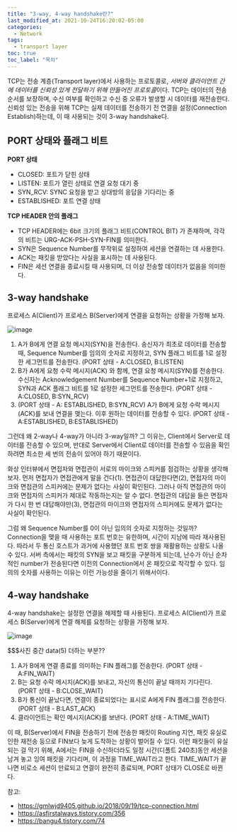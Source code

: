 ```yaml
---
title: "3-way, 4-way handshake란?"
last_modified_at: 2021-10-24T16:20:02-05:00
categories:
  - Network
tags:
  - transport layer
toc: true
toc_label: "목차"
---
```


TCP는 전송 계층(Transport layer)에서 사용하는 프로토콜로, *서버와 클라이언트 간에 데이터를 신뢰성 있게 전달하기 위해 만들어진 프로토콜*이다. TCP는 데이터의 전송 순서를 보장하며, 수신 여부를 확인하고 수신 중 오류가 발생할 시 데이터를 재전송한다. 신뢰성 있는 전송을 위해 TCP는 실제 데이터를 전송하기 전 연결을 설정(Connection Establish)하는데, 이 때 사용되는 것이 3-way handshake다.

## PORT 상태와 플래그 비트

**PORT 상태**
- CLOSED: 포트가 닫힌 상태
- LISTEN: 포트가 열린 상태로 연결 요청 대기 중
- SYN_RCV: SYNC 요청을 받고 상대방의 응답을 기다리는 중
- ESTABLISHED: 포트 연결 상태

**TCP HEADER 안의 플래그**
- TCP HEADER에는 6bit 크기의 플래그 비트(CONTROL BIT) 가 존재하며, 각각의 비트는 URG-ACK-PSH-SYN-FIN를 의미한다.
- SYN은 Sequence Number를 무작위로 설정하여 세션을 연결하는 데 사용한다.
- ACK는 패킷을 받았다는 사실을 표시하는 데 사용된다.
- FIN은 세션 연결을 종료시킬 때 사용되며, 더 이상 전송할 데이터가 없음을 의미한다.

## 3-way handshake

프로세스 A(Client)가 프로세스 B(Server)에게 연결을 요청하는 상황을 가정해 보자.  

![image](https://user-images.githubusercontent.com/28294925/138667854-dac3bf4f-7d5e-49e2-80de-de4ec0cc5168.png)

1. A가 B에게 연결 요청 메시지(SYN)을 전송한다. 송신자가 최초로 데이터를 전송할 때, Sequence Number를 임의의 숫자로 지정하고, SYN 플래그 비트를 1로 설정한 세그먼트를 전송한다. (PORT 상태 - A:CLOSED, B:LISTEN)
2. B가 A에게 요청 수락 메시지(ACK) 와 함께, 연결 요청 메시지(SYN)를 전송한다. 수신자는 Acknowledgement Number를 Sequence Number+1로 지정하고, SYN과 ACK 플래그 비트를 1로 설정한 세그먼트를 전송한다. (PORT 상태 - A:CLOSED, B:SYN_RCV)
3. (PORT 상태 - A: ESTABLISHED, B:SYN_RCV) A가 B에게 요청 수락 메시지(ACK)를 보내 연결을 맺는다. 이후 원하는 데이터를 전송할 수 있다. (PORT 상태 - A:ESTABLISHED, B:ESTABLISHED)

그런데 왜 2-way나 4-way가 아니라 3-way일까? 그 이유는, Client에서 Server로 데이터를 전송할 수 있으며, 반대로 Server에서 Client로 데이터를 전송할 수 있음을 확인하려면 최소한 세 번의 전송이 있어야 하기 때문이다. 

화상 인터뷰에서 면접자와 면접관이 서로의 마이크와 스피커를 점검하는 상황을 생각해 보자. 먼저 면접자가 면접관에게 말을 건다(1). 면접관이 대답한다면(2), 면접자의 마이크와 면접관의 스피커에는 문제가 없다는 사실이 확인된다. 그러나 아직 면접관의 마이크와 면접자의 스피커가 제대로 작동하는지는 알 수 없다. 면접관의 대답을 들은 면접자가 다시 한 번 대답해야만(3), 면접관의 마이크와 면접자의 스피커에도 문제가 없다는 사실이 확인된다. 

그럼 왜 Sequence Number를 0이 아닌 임의의 숫자로 지정하는 것일까? Connection을 맺을 때 사용하는 포트 번호는 유한하며, 시간이 지남에 따라 재사용된다. 따라서 두 통신 호스트가 과거에 사용했던 포트 번호 쌍을 재활용하는 상황도 나올 수 있다. 서버 측에서는 패킷의 SYN을 보고 패킷을 구분하게 되는데, 난수가 아닌 순차적인 number가 전송된다면 이전의 Connection에서 온 패킷으로 착각할 수 있다. 임의의 숫자를 사용하는 이유는 이런 가능성을 줄이기 위해서이다. 

## 4-way handshake

4-way handshake는 설정한 연결을 해제할 때 사용된다. 프로세스 A(Client)가 프로세스 B(Server)에게 연결 해제를 요청하는 상황을 가정해 보자. 

![image](https://user-images.githubusercontent.com/28294925/138667898-bbf593e7-44eb-4400-b453-6c44ac3a732d.png)

$$$사진 중간 data(5) 더하는 부분??

1. A가 B에게 연결 종료를 의미하는 FIN 플래그를 전송한다. (PORT 상태 - A:FIN_WAIT)
2. B는 요청 수락 메시지(ACK)를 보내고, 자신의 통신이 끝날 때까지 기다린다. (PORT 상태 - B:CLOSE_WAIT)
3. B가 통신이 끝났다면, 연결이 종료되었다는 표시로 A에게 FIN 플래그를 전송한다. (PORT 상태 - B:LAST_ACK)
4. 클라이언트는 확인 메시지(ACK)를 보낸다. (PORT 상태 - A:TIME_WAIT)

이 때, B(Server)에서 FIN을 전송하기 전에 전송한 패킷이 Routing 지연, 패킷 유실로 인한 재전송 등으로 FIN보다 늦게 도착하는 상황이 벌어질 수 있다. 이런 패킷들이 유실되는 걸 막기 위해, A에서는 FIN을 수신하더라도 일정 시간(디폴트 240초)동안 세션을 남겨 놓고 잉여 패킷을 기다리며, 이 과정을 TIME_WAIT라고 한다. TIME_WAIT가 끝나면 비로소 세션이 만료되고 연결이 완전히 종료되며, PORT 상태가 CLOSE로 바뀐다. 

참고: 
- https://gmlwjd9405.github.io/2018/09/19/tcp-connection.html
- https://asfirstalways.tistory.com/356
- https://bangu4.tistory.com/74